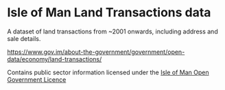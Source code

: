 # Isle of Man Land Transactions data

A dataset of land transactions from ~2001 onwards, including address and sale details.

https://www.gov.im/about-the-government/government/open-data/economy/land-transactions/

Contains public sector information licensed under the [Isle of Man Open Government Licence](https://www.gov.im/about-this-site/open-government-licence/)